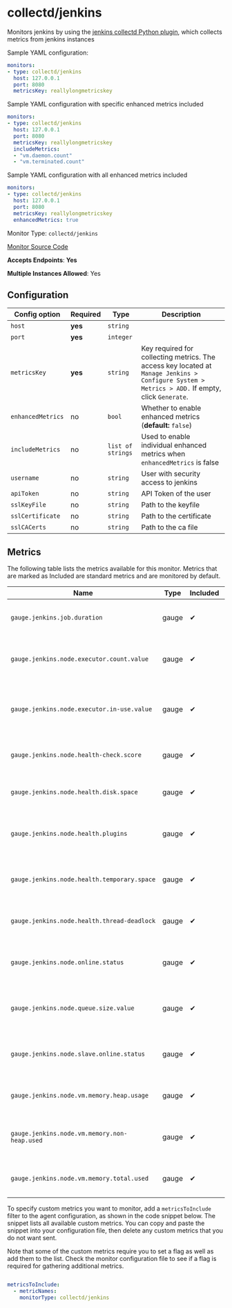 <!--- GENERATED BY gomplate from scripts/docs/monitor-page.md.tmpl --->

# collectd/jenkins

Monitors jenkins by using the
[jenkins collectd Python
plugin](https://github.com/signalfx/collectd-jenkins), which collects
metrics from jenkins instances

Sample YAML configuration:

```yaml
monitors:
- type: collectd/jenkins
  host: 127.0.0.1
  port: 8080
  metricsKey: reallylongmetricskey
```

Sample YAML configuration with specific enhanced metrics included

```yaml
monitors:
- type: collectd/jenkins
  host: 127.0.0.1
  port: 8080
  metricsKey: reallylongmetricskey
  includeMetrics:
  - "vm.daemon.count"
  - "vm.terminated.count"
```

Sample YAML configuration with all enhanced metrics included

```yaml
monitors:
- type: collectd/jenkins
  host: 127.0.0.1
  port: 8080
  metricsKey: reallylongmetricskey
  enhancedMetrics: true
```


Monitor Type: `collectd/jenkins`

[Monitor Source Code](https://github.com/signalfx/signalfx-agent/tree/master/internal/monitors/collectd/jenkins)

**Accepts Endpoints**: **Yes**

**Multiple Instances Allowed**: Yes

## Configuration

| Config option | Required | Type | Description |
| --- | --- | --- | --- |
| `host` | **yes** | `string` |  |
| `port` | **yes** | `integer` |  |
| `metricsKey` | **yes** | `string` | Key required for collecting metrics.  The access key located at `Manage Jenkins > Configure System > Metrics > ADD.` If empty, click `Generate`. |
| `enhancedMetrics` | no | `bool` | Whether to enable enhanced metrics (**default:** `false`) |
| `includeMetrics` | no | `list of strings` | Used to enable individual enhanced metrics when `enhancedMetrics` is false |
| `username` | no | `string` | User with security access to jenkins |
| `apiToken` | no | `string` | API Token of the user |
| `sslKeyFile` | no | `string` | Path to the keyfile |
| `sslCertificate` | no | `string` | Path to the certificate |
| `sslCACerts` | no | `string` | Path to the ca file |




## Metrics

The following table lists the metrics available for this monitor. Metrics that are marked as Included are standard metrics and are monitored by default.

| Name | Type | Included | Description |
| ---  | ---  | ---    | ---         |
| `gauge.jenkins.job.duration` | gauge | ✔ | Time taken to complete the job in ms. |
| `gauge.jenkins.node.executor.count.value` | gauge | ✔ | Total Number of executors in an instance |
| `gauge.jenkins.node.executor.in-use.value` | gauge | ✔ | Total number of executors being used in an instance |
| `gauge.jenkins.node.health-check.score` | gauge | ✔ | Mean health score of an instance |
| `gauge.jenkins.node.health.disk.space` | gauge | ✔ | Binary value of disk space health |
| `gauge.jenkins.node.health.plugins` | gauge | ✔ | Boolean value indicating state of plugins |
| `gauge.jenkins.node.health.temporary.space` | gauge | ✔ | Binary value of temporary space health |
| `gauge.jenkins.node.health.thread-deadlock` | gauge | ✔ | Boolean value indicating a deadlock |
| `gauge.jenkins.node.online.status` | gauge | ✔ | Boolean value of instance is reachable or not |
| `gauge.jenkins.node.queue.size.value` | gauge | ✔ | Total number pending jobs in queue |
| `gauge.jenkins.node.slave.online.status` | gauge | ✔ | Boolean value for slave is reachable or not |
| `gauge.jenkins.node.vm.memory.heap.usage` | gauge | ✔ | Percent utilization of the heap memory |
| `gauge.jenkins.node.vm.memory.non-heap.used` | gauge | ✔ | Total amount of non-heap memory used |
| `gauge.jenkins.node.vm.memory.total.used` | gauge | ✔ | Total Memory used by instance |


To specify custom metrics you want to monitor, add a `metricsToInclude` filter
to the agent configuration, as shown in the code snippet below. The snippet
lists all available custom metrics. You can copy and paste the snippet into
your configuration file, then delete any custom metrics that you do not want
sent.

Note that some of the custom metrics require you to set a flag as well as add
them to the list. Check the monitor configuration file to see if a flag is
required for gathering additional metrics.

```yaml

metricsToInclude:
  - metricNames:
    monitorType: collectd/jenkins
```




